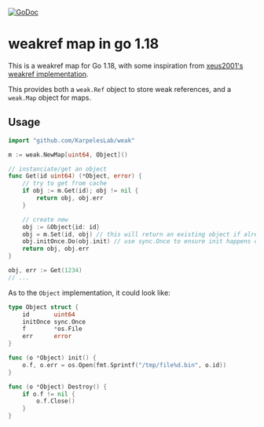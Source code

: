 [![GoDoc](https://godoc.org/github.com/KarpelesLab/weak?status.svg)](https://godoc.org/github.com/KarpelesLab/weak)

# weakref map in go 1.18

This is a weakref map for Go 1.18, with some inspiration from [xeus2001's weakref implementation](https://github.com/xeus2001/go-weak).

This provides both a `weak.Ref` object to store weak references, and a `weak.Map` object for maps.

## Usage

```go
import "github.com/KarpelesLab/weak"

m := weak.NewMap[uint64, Object]()

// instanciate/get an object
func Get(id uint64) (*Object, error) {
	// try to get from cache
	if obj := m.Get(id); obj != nil {
		return obj, obj.err
	}

	// create new
	obj := &Object{id: id}
	obj = m.Set(id, obj) // this will return an existing object if already existing
	obj.initOnce.Do(obj.init) // use sync.Once to ensure init happens only once
	return obj, obj.err
}

obj, err := Get(1234)
// ...
```

As to the `Object` implementation, it could look like:

```go
type Object struct {
	id       uint64
	initOnce sync.Once
	f        *os.File
	err      error
}

func (o *Object) init() {
	o.f, o.err = os.Open(fmt.Sprintf("/tmp/file%d.bin", o.id))
}

func (o *Object) Destroy() {
	if o.f != nil {
		o.f.Close()
	}
}
```
